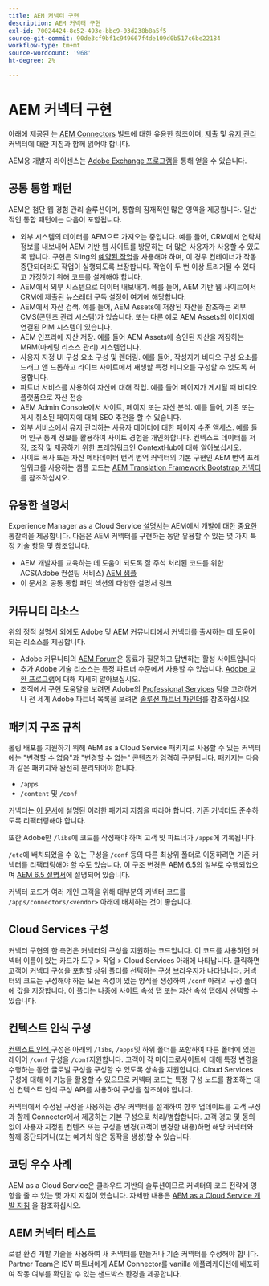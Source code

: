 ```yaml
---
title: AEM 커넥터 구현
description: AEM 커넥터 구현
exl-id: 70024424-8c52-493e-bbc9-03d238b8a5f5
source-git-commit: 90de3cf9bf1c949667f4de109d0b517c6be22184
workflow-type: tm+mt
source-wordcount: '968'
ht-degree: 2%

---
```


AEM 커넥터 구현
=============================

아래에 제공된 는 [AEM Connectors](https://www.adobe.io/apis/experiencecloud/aem/aemconnectors.html) 빌드에 대한 유용한 참조이며, [제출](submit.md) 및 [유지 관리](maintain.md) 커넥터에 대한 지침과 함께 읽어야 합니다.

AEM용 개발자 라이센스는 [Adobe Exchange 프로그램](https://partners.adobe.com/exchangeprogram/experiencecloud)을 통해 얻을 수 있습니다.

공통 통합 패턴
---------------------------

AEM은 첨단 웹 경험 관리 솔루션이며, 통합의 잠재적인 많은 영역을 제공합니다. 일반적인 통합 패턴에는 다음이 포함됩니다.

* 외부 시스템의 데이터를 AEM으로 가져오는 중입니다. 예를 들어, CRM에서 연락처 정보를 내보내어 AEM 기반 웹 사이트를 방문하는 더 많은 사용자가 사용할 수 있도록 합니다.  구현은 Sling의 [예약된 작업](https://sling.apache.org/documentation/bundles/apache-sling-eventing-and-job-handling.html#scheduled-jobs)을 사용해야 하며, 이 경우 컨테이너가 작동 중단되더라도 작업이 실행되도록 보장합니다. 작업이 두 번 이상 트리거될 수 있다고 가정하기 위해 코드를 설계해야 합니다.
* AEM에서 외부 시스템으로 데이터 내보내기. 예를 들어, AEM 기반 웹 사이트에서 CRM에 제출된 뉴스레터 구독 설정이 여기에 해당합니다.
* AEM에서 자산 검색. 예를 들어, AEM Assets에 저장된 자산을 참조하는 외부 CMS(콘텐츠 관리 시스템)가 있습니다. 또는 다른 예로 AEM Assets의 이미지에 연결된 PIM 시스템이 있습니다.
* AEM 인프라에 자산 저장. 예를 들어 AEM Assets에 승인된 자산을 저장하는 MRM(마케팅 리소스 관리) 시스템입니다.
* 사용자 지정 UI 구성 요소 구성 및 렌더링. 예를 들어, 작성자가 비디오 구성 요소를 드래그 앤 드롭하고 라이브 사이트에서 재생할 특정 비디오를 구성할 수 있도록 허용합니다.
* 파트너 서비스를 사용하여 자산에 대해 작업. 예를 들어 페이지가 게시될 때 비디오 플랫폼으로 자산 전송
* AEM Admin Console에서 사이트, 페이지 또는 자산 분석. 예를 들어, 기존 또는 게시 취소된 페이지에 대해 SEO 추천을 할 수 있습니다.
* 외부 서비스에서 유지 관리하는 사용자 데이터에 대한 페이지 수준 액세스. 예를 들어 인구 통계 정보를 활용하여 사이트 경험을 개인화합니다. 컨텍스트 데이터를 저장, 조작 및 제공하기 위한 프레임워크인 ContextHub에 대해 알아보십시오.
* 사이트 복사 또는 자산 메타데이터 번역 번역 커넥터의 기본 구현인 AEM 번역 프레임워크를 사용하는 샘플 코드는 [AEM Translation Framework Bootstrap 커넥터](https://github.com/Adobe-Marketing-Cloud/aem-translation-framework-bootstrap-connector)를 참조하십시오.


유용한 설명서
--------------------

Experience Manager as a Cloud Service [설명서](../overview/introduction.md)는 AEM에서 개발에 대한 중요한 통찰력을 제공합니다. 다음은 AEM 커넥터를 구현하는 동안 유용할 수 있는 몇 가지 특정 기술 항목 및 참조입니다.

* AEM 개발자를 교육하는 데 도움이 되도록 잘 주석 처리된 코드를 위한 ACS(Adobe 컨설팅 서비스) [AEM 샘플](http://adobe-consulting-services.github.io/acs-aem-samples/)
* 이 문서의 공통 통합 패턴 섹션의 다양한 설명서 링크

커뮤니티 리소스
--------------------

위의 정적 설명서 외에도 Adobe 및 AEM 커뮤니티에서 커넥터를 출시하는 데 도움이 되는 리소스를 제공합니다.

* Adobe 커뮤니티의 [AEM Forum](http://help-forums.adobe.com/content/adobeforums/kr/experience-manager-forum/adobe-experience-manager.html)은 동료가 질문하고 답변하는 활성 사이트입니다
* 추가 Adobe 기술 리소스는 특정 파트너 수준에서 사용할 수 있습니다. [Adobe 교환 프로그램](https://partners.adobe.com/exchangeprogram/experiencecloud)에 대해 자세히 알아보십시오.
* 조직에서 구현 도움말을 보려면 Adobe의 [Professional Services](http://www.adobe.com/marketing-cloud/service-support/professional-consulting-training.html) 팀을 고려하거나 전 세계 Adobe 파트너 목록을 보려면 [솔루션 파트너 파인더](https://solutionpartners.adobe.com/home/partnerFinder.html)를 참조하십시오

패키지 구조 규칙
-----------------------

롤링 배포를 지원하기 위해 AEM as a Cloud Service 패키지로 사용할 수 있는 커넥터에는 &quot;변경할 수 없음&quot;과 &quot;변경할 수 없는&quot; 콘텐츠가 엄격히 구분됩니다. 패키지는 다음과 같은 패키지와 완전히 분리되어야 합니다.

* `/apps`
* `/content` 및 `/conf`

커넥터는 [이 문서](/help/implementing/developing/introduction/aem-project-content-package-structure.md)에 설명된 이러한 패키지 지침을 따라야 합니다. 기존 커넥터도 준수하도록 리팩터링해야 합니다.

또한 Adobe만 `/libs`에 코드를 작성해야 하며 고객 및 파트너가 `/apps`에 기록됩니다.

`/etc`에 배치되었을 수 있는 구성을 `/conf` 등의 다른 최상위 폴더로 이동하려면 기존 커넥터를 리팩터링해야 할 수도 있습니다. 이 구조 변경은 AEM 6.5의 일부로 수행되었으며 [AEM 6.5 설명서](https://experienceleague.adobe.com/docs/experience-manager-65/deploying/restructuring/repository-restructuring.html)에 설명되어 있습니다.

커넥터 코드가 여러 개인 고객을 위해 대부분의 커넥터 코드를 `/apps/connectors/<vendor>` 아래에 배치하는 것이 좋습니다.

Cloud Services 구성
-----------------------------

커넥터 구현의 한 측면은 커넥터의 구성을 지원하는 코드입니다. 이 코드를 사용하면 커넥터 이름이 있는 카드가 도구 > 작업 > Cloud Services 아래에 나타납니다. 클릭하면 고객이 커넥터 구성을 포함할 상위 폴더를 선택하는 [구성 브라우저](/help/implementing/developing/introduction/configurations.md#using-configuration-browser)가 나타납니다. 커넥터의 코드는 구성해야 하는 모든 속성이 있는 양식을 생성하여 `/conf` 아래의 구성 폴더에 값을 저장합니다. 이 폴더는 나중에 사이트 속성 탭 또는 자산 속성 탭에서 선택할 수 있습니다.


컨텍스트 인식 구성
-----------------------------

[컨텍스트 인식 ](https://sling.apache.org/documentation/bundles/context-aware-configuration/context-aware-configuration.html) 구성은 아래의  `/libs`,  `/apps`및 하위 폴더를 포함하여 다른 폴더에 있는 레이어  `/conf` 구성을  `/conf`지원합니다. 고객이 각 마이크로사이트에 대해 특정 변경을 수행하는 동안 글로벌 구성을 구성할 수 있도록 상속을 지원합니다. Cloud Services 구성에 대해 이 기능을 활용할 수 있으므로 커넥터 코드는 특정 구성 노드를 참조하는 대신 컨텍스트 인식 구성 API를 사용하여 구성을 참조해야 합니다.

커넥터에서 수정된 구성을 사용하는 경우 커넥터를 설계하여 향후 업데이트를 고객 구성과 함께 Connector에서 제공하는 기본 구성으로 처리/병합합니다. 고객 경고 및 동의 없이 사용자 지정된 컨텐츠 또는 구성을 변경(고객이 변경한 내용)하면 해당 커넥터와 함께 중단되거나(또는 예기치 않은 동작을 생성)할 수 있습니다.

코딩 우수 사례
----------------------

AEM as a Cloud Service은 클라우드 기반의 솔루션이므로 커넥터의 코드 전략에 영향을 줄 수 있는 몇 가지 지침이 있습니다. 자세한 내용은 [AEM as a Cloud Service 개발 지침](/help/implementing/developing/introduction/development-guidelines.md) 을 참조하십시오.

AEM 커넥터 테스트
-------------------------

로컬 환경 개발 기술을 사용하여 새 커넥터를 만들거나 기존 커넥터를 수정해야 합니다. Partner Team은 ISV 파트너에게 AEM Connector를 vanilla 애플리케이션에 배포하여 작동 여부를 확인할 수 있는 샌드박스 환경을 제공합니다.
